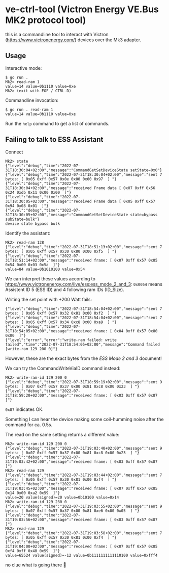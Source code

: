 # ve-ctrl-tool (Victron Energy VE.Bus MK2 protocol tool)

this is a commandline tool to interact with Victron (https://www.victronenergy.com/) devices
over the Mk3 adapter.

## Usage

Interactive mode:

```shell
$ go run .
Mk2> read-ram 1
value=14 value=0b1110 value=0xe
Mk2> (exit with EOF / CTRL-D)
```

Commandline invocation:

```shell
$ go run . read-ram 1
value=14 value=0b1110 value=0xe
```

Run the `help` command to get a list of commands.

## Failing to talk to ESS Assistant

Connect

```
Mk2> state
{"level":"debug","time":"2022-07-31T18:30:04+02:00","message":"CommandGetSetDeviceState setState=0x0"}
{"level":"debug","time":"2022-07-31T18:30:04+02:00","message":"sent 7 bytes: [ 0x05 0xff 0x57 0x0e 0x00 0x00 0x97  ] "}
{"level":"debug","time":"2022-07-31T18:30:04+02:00","message":"received Frame data [ 0x07 0xff 0x56 0x24 0xdb 0x11 0x00 0x00  ]"}
{"level":"debug","time":"2022-07-31T18:30:05+02:00","message":"received Frame data [ 0x05 0xff 0x57 0x94 0x08 0x01  ]"}
{"level":"debug","time":"2022-07-31T18:30:05+02:00","message":"CommandGetSetDeviceState state=bypass subState=bulk"}
device state bypass bulk
```

Identify the assistant:

```
Mk2> read-ram 128
{"level":"debug","time":"2022-07-31T18:51:13+02:00","message":"sent 7 bytes: [ 0x05 0xff 0x57 0x30 0x80 0x00 0xf5  ] "}
{"level":"debug","time":"2022-07-31T18:51:14+02:00","message":"received frame: [ 0x07 0xff 0x57 0x85 0x54 0x00 0x03 0x5a  ]"}
value=84 value=0b1010100 value=0x54
```

We can interpret these values according to https://www.victronenergy.com/live/ess:ess_mode_2_and_3:
`0x0054` means Assistent ID 5 (ESS ID) and 4 following ram IDs (ID_Size).


Writing the set point with +200 Watt fails:
```
{"level":"debug","time":"2022-07-31T18:54:04+02:00","message":"sent 7 bytes: [ 0x05 0xff 0x57 0x32 0x81 0x00 0xf2  ] "}
{"level":"debug","time":"2022-07-31T18:54:04+02:00","message":"sent 7 bytes: [ 0x05 0xff 0x57 0x34 0xc8 0x00 0xa9  ] "}
{"level":"debug","time":"2022-07-31T18:54:05+02:00","message":"received frame: [ 0x04 0xff 0x57 0x80 0x00  ]"}
{"level":"error","error":"write-ram failed: write failed","time":"2022-07-31T18:54:05+02:00","message":"Command failed [write-ram 129 200 0]"}
```
However, these are the exact bytes from the _ESS Mode 2 and 3_ document!

We can try the CommandWriteViaID command instead:
```
Mk2> write-ram-id 129 200 0
{"level":"debug","time":"2022-07-31T18:59:19+02:00","message":"sent 9 bytes: [ 0x07 0xff 0x57 0x37 0x00 0x81 0xc8 0x00 0x23  ] "}
{"level":"debug","time":"2022-07-31T18:59:20+02:00","message":"received frame: [ 0x03 0xff 0x57 0x87  ]"}
```
`0x87` indicates OK.

Something I can hear the device making some coil-humming noise after the command for ca. 0.5s.

The read on the same setting returns a different value:
```
Mk2> write-ram-id 129 200 0
{"level":"debug","time":"2022-07-31T19:03:40+02:00","message":"sent 9 bytes: [ 0x07 0xff 0x57 0x37 0x00 0x81 0xc8 0x00 0x23  ] "}
{"level":"debug","time":"2022-07-31T19:03:42+02:00","message":"received frame: [ 0x03 0xff 0x57 0x87  ]"}
Mk2> read-ram 129
{"level":"debug","time":"2022-07-31T19:03:44+02:00","message":"sent 7 bytes: [ 0x05 0xff 0x57 0x30 0x81 0x00 0xf4  ] "}
{"level":"debug","time":"2022-07-31T19:03:45+02:00","message":"received frame: [ 0x07 0xff 0x57 0x85 0x14 0x00 0xa2 0x59  ]"}
value=20 value(signed)=20 value=0b10100 value=0x14
Mk2> write-ram-id 129 230 0
{"level":"debug","time":"2022-07-31T19:03:55+02:00","message":"sent 9 bytes: [ 0x07 0xff 0x57 0x37 0x00 0x81 0xe6 0x00 0x05  ] "}
{"level":"debug","time":"2022-07-31T19:03:56+02:00","message":"received frame: [ 0x03 0xff 0x57 0x87  ]"}
Mk2> read-ram 129
{"level":"debug","time":"2022-07-31T19:03:58+02:00","message":"sent 7 bytes: [ 0x05 0xff 0x57 0x30 0x81 0x00 0xf4  ] "}
{"level":"debug","time":"2022-07-31T19:04:00+02:00","message":"received frame: [ 0x07 0xff 0x57 0x85 0xf4 0xff 0x40 0x59  ]"}
value=65524 value(signed)=-12 value=0b1111111111110100 value=0xfff4
```

no clue what is going there 🤷